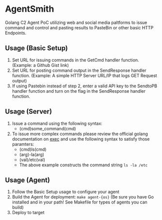 # AgentSmith
Golang C2 Agent PoC utilizing web and social media paltforms to issue command and control and pasting results to PasteBin or other basic HTTP Endpoints.

## Usage (Basic Setup)
1. Set URL for issuing commands in the GetCmd handler function. (Example: a Github Gist link)
2. Set URL for posting command output in the SendResponse handler function. (Example: A simple HTTP Server URL/IP that logs GET Request output)
3. If using Pastebin instead of step 2, enter a valid API key to the SendtoPB handler function and turn on the flag in the SendResponse handler function.

## Usage (Server)
1. Issue a command using the following syntax:
    - (cmd)some_command(cmd)
2. To issue more complex commands please review the official golang documentation on [exec](https://golang.org/pkg/os/exec/) and use the following syntax to satisfy those paramters:
    - (cmd)ls(cmd)
    - (arg)-la(arg)
    - (val)/etc(val)
    - The above example constructs the command string `ls -la /etc`

## Usage (Agent)
1. Follow the Basic Setup usage to configure your agent
2. Build the Agent for deployment: `make agent-{os}` (Be sure you have Go installed and in your path! See Makefile for types of agents you can build)
3. Deploy to target
